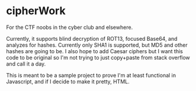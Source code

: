 cipherWork
==========

For the CTF noobs in the cyber club and elsewhere.

Currently, it supports blind decryption of ROT13, focused Base64, and analyzes for hashes. Currently only SHA1 is supported, but MD5 and other hashes are going to be. I also hope to add Caesar ciphers but I want this code to be original so I'm not trying to just copy+paste from stack overflow and call it a day.

This is meant to be a sample project to prove I'm at least functional in Javascript, and if I decide to make it pretty, HTML.
